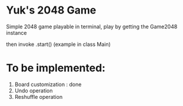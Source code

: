 # Yuk's 2048 Game

Simple 2048 game playable in terminal, play by getting the Game2048 instance

then invoke .start() (example in class Main)

# To be implemented:

1. Board customization : done
2. Undo operation
3. Reshuffle operation
